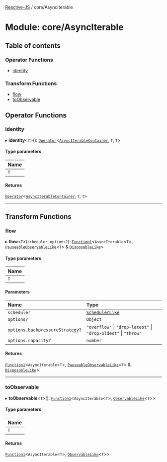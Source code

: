 [Reactive-JS](../README.md) / core/AsyncIterable

# Module: core/AsyncIterable

## Table of contents

### Operator Functions

- [identity](core_AsyncIterable.md#identity)

### Transform Functions

- [flow](core_AsyncIterable.md#flow)
- [toObservable](core_AsyncIterable.md#toobservable)

## Operator Functions

### identity

▸ **identity**<`T`\>(): [`Operator`](core.Containers.md#operator)<[`AsyncIterableContainer`](../interfaces/core.AsyncIterableContainer-1.md), `T`, `T`\>

#### Type parameters

| Name |
| :------ |
| `T` |

#### Returns

[`Operator`](core.Containers.md#operator)<[`AsyncIterableContainer`](../interfaces/core.AsyncIterableContainer-1.md), `T`, `T`\>

___

## Transform Functions

### flow

▸ **flow**<`T`\>(`scheduler`, `options?`): [`Function1`](functions.md#function1)<`AsyncIterable`<`T`\>, [`PauseableObservableLike`](../interfaces/core.PauseableObservableLike.md)<`T`\> & [`DisposableLike`](../interfaces/core.DisposableLike.md)\>

#### Type parameters

| Name |
| :------ |
| `T` |

#### Parameters

| Name | Type |
| :------ | :------ |
| `scheduler` | [`SchedulerLike`](../interfaces/core.SchedulerLike.md) |
| `options?` | `Object` |
| `options.backpressureStrategy?` | ``"overflow"`` \| ``"drop-latest"`` \| ``"drop-oldest"`` \| ``"throw"`` |
| `options.capacity?` | `number` |

#### Returns

[`Function1`](functions.md#function1)<`AsyncIterable`<`T`\>, [`PauseableObservableLike`](../interfaces/core.PauseableObservableLike.md)<`T`\> & [`DisposableLike`](../interfaces/core.DisposableLike.md)\>

___

### toObservable

▸ **toObservable**<`T`\>(): [`Function1`](functions.md#function1)<`AsyncIterable`<`T`\>, [`ObservableLike`](../interfaces/core.ObservableLike.md)<`T`\>\>

#### Type parameters

| Name |
| :------ |
| `T` |

#### Returns

[`Function1`](functions.md#function1)<`AsyncIterable`<`T`\>, [`ObservableLike`](../interfaces/core.ObservableLike.md)<`T`\>\>
